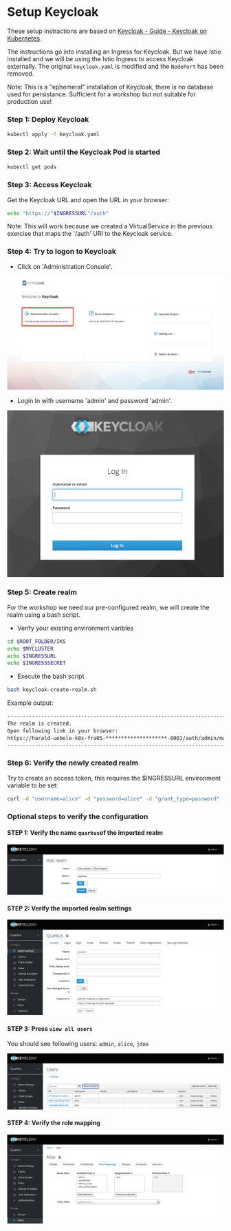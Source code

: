 # Setup Keycloak

These setup instractions are based on [Keycloak - Guide - Keycloak on Kubernetes](https://www.keycloak.org/getting-started/getting-started-kube).

The instructions go into installing an Ingress for Keycloak. But we have Istio installed and we will be using the Istio Ingress to access Keycloak externally. The original `keycloak.yaml` is modified and the `NodePort` has been removed.

Note: This is a "ephemeral" installation of Keycloak, there is no database used for persistance. Sufficient for a workshop but not suitable for production use!

### Step 1: Deploy Keycloak

```sh
kubectl apply -f keycloak.yaml
```

### Step 2: Wait until the Keycloak Pod is started

```sh
kubectl get pods
```

### Step 3: Access Keycloak

Get the Keycloak URL and open the URL in your browser:

```sh
echo "https://"$INGRESSURL"/auth"
```

Note: This will work because we created a VirtualService in the previous exercise that maps the '/auth' URI to the Keycloak service.

### Step 4: Try to logon to Keycloak

* Click on 'Administration Console'.

![](../images/keycloak-configure-01.png)

* Login In with username 'admin' and password 'admin'.

![](../images/keycloak-configure-02.png)

### Step 5: Create realm

For the workshop we need our pre-configured realm, we will create the realm using a bash script.

* Verify your existing environment varibles

```sh
cd $ROOT_FOLDER/IKS
echo $MYCLUSTER
echo $INGRESSURL
echo $INGRESSSECRET
```

* Execute the bash script

```sh
bash keycloak-create-realm.sh
```

Example output:

```sh
------------------------------------------------------------------------
The realm is created.
Open following link in your browser:
https://harald-uebele-k8s-fra05-********************-0001/auth/admin/master/console/#/realms/quarkus
------------------------------------------------------------------------
```

### Step 6: Verify the newly created realm

Try to create an access token, this requires the $INGRESSURL environment variable to be set:

```sh
curl -d "username=alice" -d "password=alice" -d "grant_type=password" -d "client_id=frontend" https://$INGRESSURL/auth/realms/quarkus/protocol/openid-connect/token  | sed -n 's|.*"access_token":"\([^"]*\)".*|\1|p'
```

### Optional steps to verify the configuration

#### STEP 1: Verify the name `quarkus`of the imported realm

![](../images/keycloak-config-3.png)

#### STEP 2: Verify the imported realm settings

![](../images/keycloak-config-4.png)

#### STEP 3: Press `view all users`

You should see following users: `admin`, `alice`, `jdoe`

![](../images/keycloak-users.png)

#### STEP 4: Verify the role mapping

![](../images/keycloak-user.png)

